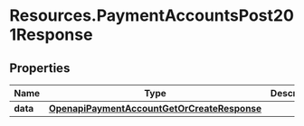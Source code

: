 # Resources.PaymentAccountsPost201Response

## Properties

Name | Type | Description | Notes
------------ | ------------- | ------------- | -------------
**data** | [**OpenapiPaymentAccountGetOrCreateResponse**](OpenapiPaymentAccountGetOrCreateResponse.md) |  | [optional] 


